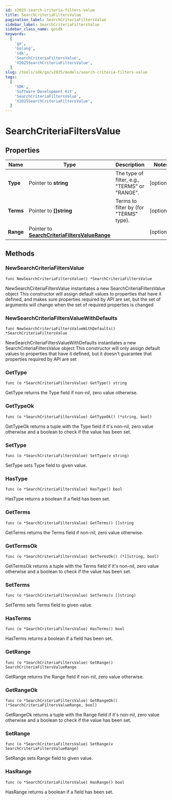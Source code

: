 ```yaml
---
id: v2025-search-criteria-filters-value
title: SearchCriteriaFiltersValue
pagination_label: SearchCriteriaFiltersValue
sidebar_label: SearchCriteriaFiltersValue
sidebar_class_name: gosdk
keywords:
  [
    'go',
    'Golang',
    'sdk',
    'SearchCriteriaFiltersValue',
    'V2025SearchCriteriaFiltersValue',
  ]
slug: /tools/sdk/go/v2025/models/search-criteria-filters-value
tags:
  [
    'SDK',
    'Software Development Kit',
    'SearchCriteriaFiltersValue',
    'V2025SearchCriteriaFiltersValue',
  ]
---
```


# SearchCriteriaFiltersValue

## Properties

| Name | Type | Description | Notes |
| --- | --- | --- | --- |
| **Type** | Pointer to **string** | The type of filter, e.g., \"TERMS\" or \"RANGE\". | [optional] |
| **Terms** | Pointer to **[]string** | Terms to filter by (for \"TERMS\" type). | [optional] |
| **Range** | Pointer to [**SearchCriteriaFiltersValueRange**](search-criteria-filters-value-range) |  | [optional] |

## Methods

### NewSearchCriteriaFiltersValue

`func NewSearchCriteriaFiltersValue() *SearchCriteriaFiltersValue`

NewSearchCriteriaFiltersValue instantiates a new SearchCriteriaFiltersValue object This constructor will assign default values to properties that have it defined, and makes sure properties required by API are set, but the set of arguments will change when the set of required properties is changed

### NewSearchCriteriaFiltersValueWithDefaults

`func NewSearchCriteriaFiltersValueWithDefaults() *SearchCriteriaFiltersValue`

NewSearchCriteriaFiltersValueWithDefaults instantiates a new SearchCriteriaFiltersValue object This constructor will only assign default values to properties that have it defined, but it doesn't guarantee that properties required by API are set

### GetType

`func (o *SearchCriteriaFiltersValue) GetType() string`

GetType returns the Type field if non-nil, zero value otherwise.

### GetTypeOk

`func (o *SearchCriteriaFiltersValue) GetTypeOk() (*string, bool)`

GetTypeOk returns a tuple with the Type field if it's non-nil, zero value otherwise and a boolean to check if the value has been set.

### SetType

`func (o *SearchCriteriaFiltersValue) SetType(v string)`

SetType sets Type field to given value.

### HasType

`func (o *SearchCriteriaFiltersValue) HasType() bool`

HasType returns a boolean if a field has been set.

### GetTerms

`func (o *SearchCriteriaFiltersValue) GetTerms() []string`

GetTerms returns the Terms field if non-nil, zero value otherwise.

### GetTermsOk

`func (o *SearchCriteriaFiltersValue) GetTermsOk() (*[]string, bool)`

GetTermsOk returns a tuple with the Terms field if it's non-nil, zero value otherwise and a boolean to check if the value has been set.

### SetTerms

`func (o *SearchCriteriaFiltersValue) SetTerms(v []string)`

SetTerms sets Terms field to given value.

### HasTerms

`func (o *SearchCriteriaFiltersValue) HasTerms() bool`

HasTerms returns a boolean if a field has been set.

### GetRange

`func (o *SearchCriteriaFiltersValue) GetRange() SearchCriteriaFiltersValueRange`

GetRange returns the Range field if non-nil, zero value otherwise.

### GetRangeOk

`func (o *SearchCriteriaFiltersValue) GetRangeOk() (*SearchCriteriaFiltersValueRange, bool)`

GetRangeOk returns a tuple with the Range field if it's non-nil, zero value otherwise and a boolean to check if the value has been set.

### SetRange

`func (o *SearchCriteriaFiltersValue) SetRange(v SearchCriteriaFiltersValueRange)`

SetRange sets Range field to given value.

### HasRange

`func (o *SearchCriteriaFiltersValue) HasRange() bool`

HasRange returns a boolean if a field has been set.
